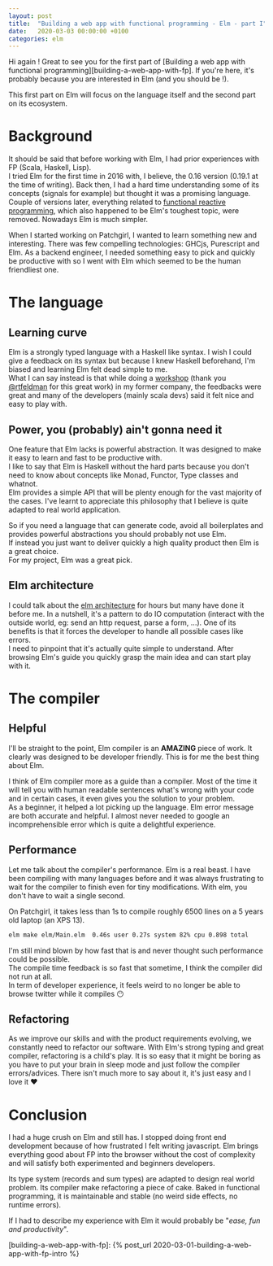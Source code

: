 ```yaml
---
layout: post
title:  "Building a web app with functional programming - Elm - part I"
date:   2020-03-03 00:00:00 +0100
categories: elm
---
```


Hi again ! Great to see you for the first part of [Building a web app with functional programming][building-a-web-app-with-fp].
If you're here, it's probably because you are interested in Elm (and you should be !).

This first part on Elm will focus on the language itself and the second part on its ecosystem.

# Background

It should be said that before working with Elm, I had prior experiences with FP (Scala, Haskell, Lisp). <br/>
I tried Elm for the first time in 2016 with, I believe, the 0.16 version (0.19.1 at the time of writing). Back then, I had a hard time understanding some of its concepts (signals for example) but thought it was a promising language. <br/>
Couple of versions later, everything related to [functional reactive programming](https://elm-lang.org/news/farewell-to-frp), which also happened to be Elm's toughest topic, were removed. Nowadays Elm is much simpler.

When I started working on Patchgirl, I wanted to learn something new and interesting. There was few compelling technologies: GHCjs, Purescript and Elm. As a backend engineer, I needed something easy to pick and quickly be productive with so I went with Elm which seemed to be the human friendliest one.

# The language

## Learning curve

Elm is a strongly typed language with a Haskell like syntax. I wish I could give a feedback on its syntax but because I knew Haskell beforehand, I'm biased and learning Elm felt dead simple to me.<br/>
What I can say instead is that while doing a [workshop](https://github.com/rtfeldman/elm-0.19-workshop) (thank you [@rtfeldman](https://twitter.com/rtfeldman) for this great work) in my former company, the feedbacks were great and many of the developers (mainly scala devs) said it felt nice and easy to play with.

## Power, you (probably) ain't gonna need it

One feature that Elm lacks is powerful abstraction. It was designed to make it easy to learn and fast to be productive with.<br/>
I like to say that Elm is Haskell without the hard parts because you don't need to know about concepts like Monad, Functor, Type classes and whatnot. <br/>
Elm provides a simple API that will be plenty enough for the vast majority of the cases. I've learnt to appreciate this philosophy that I believe is quite adapted to real world application.

So if you need a language that can generate code, avoid all boilerplates and provides powerful abstractions you should probably not use Elm. <br/>
If instead you just want to deliver quickly a high quality product then Elm is a great choice. <br/>
For my project, Elm was a great pick.

## Elm architecture

I could talk about the [elm architecture](https://guide.elm-lang.org/architecture/) for hours but many have done it before me. In a nutshell, it's a pattern to do IO computation (interact with the outside world, eg: send an http request, parse a form, ...). One of its benefits is that it forces the developer to handle all possible cases like errors. <br/>
I need to pinpoint that it's actually quite simple to understand. After browsing Elm's guide you quickly grasp the main idea and can start play with it.

# The compiler

## Helpful

I'll be straight to the point, Elm compiler is an **AMAZING** piece of work. It clearly was designed to be developer friendly. This is for me the best thing about Elm.

I think of Elm compiler more as a guide than a compiler. Most of the time it will tell you with human readable sentences what's wrong with your code and in certain cases, it even gives you the solution to your problem. <br/>
As a beginner, it helped a lot picking up the language. Elm error message are both accurate and helpful. I almost never needed to google an incomprehensible error which is quite a delightful experience.

## Performance

Let me talk about the compiler's performance. Elm is a real beast. I have been compiling with many languages before and it was always frustrating to wait for the compiler to finish even for tiny modifications. With elm, you don't have to wait a single second.

On Patchgirl, it takes less than 1s to compile roughly 6500 lines on a 5 years old laptop (an XPS 13).
```bash
elm make elm/Main.elm  0.46s user 0.27s system 82% cpu 0.898 total
```

I'm still mind blown by how fast that is and never thought such performance could be possible. <br/>
The compile time feedback is so fast that sometime, I think the compiler did not run at all. <br/>
In term of developer experience, it feels weird to no longer be able to browse twitter while it compiles 😶

## Refactoring

As we improve our skills and with the product requirements evolving, we constantly need to refactor our software. With Elm's strong typing and great compiler, refactoring is a child's play.
It is so easy that it might be boring as you have to put your brain in sleep mode and just follow the compiler errors/advices.
There isn't much more to say about it, it's just easy and I love it ❤️

# Conclusion

I had a huge crush on Elm and still has. I stopped doing front end development because of how frustrated I felt writing javascript. Elm brings everything good about FP into the browser without the cost of complexity and will satisfy both experimented and beginners developers.

Its type system (records and sum types) are adapted to design real world problem. Its compiler make refactoring a piece of cake. Baked in functional programming, it is maintainable and stable (no weird side effects, no runtime errors).

If I had to describe my experience with Elm it would probably be "*ease, fun and productivity*".

[building-a-web-app-with-fp]: {% post_url 2020-03-01-building-a-web-app-with-fp-intro %}
